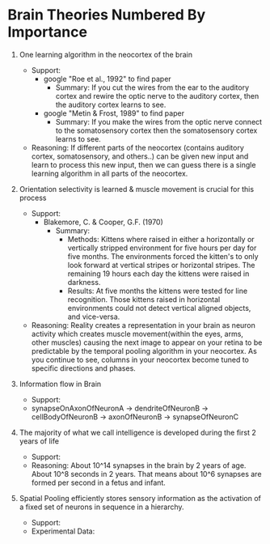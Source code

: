 Brain Theories Numbered By Importance
=====================================
1. One learning algorithm in the neocortex of the brain
   - Support: 
     + google "Roe et al., 1992" to find paper
       - Summary: If you cut the wires from the ear to the auditory cortex and rewire the optic nerve to the
                  auditory cortex, then the auditory cortex learns to see. 
     + google "Metin & Frost, 1989" to find paper
       - Summary: If you make the wires from the optic nerve connect to the somatosensory cortex then the 
                  somatosensory cortex learns to see.
   - Reasoning: If different parts of the neocortex (contains auditory cortex, somatosensory, and others..)
                can be given new input and learn to process this new input, then we can guess there is a single 
                learning algorithm in all parts of the neocortex.

2. Orientation selectivity is learned & muscle movement is crucial for this process
   - Support: 
     + Blakemore, C. & Cooper, G.F. (1970)
       - Summary: 
         + Methods: Kittens where raised in either a horizontally or vertically stripped environment for five hours per 
                    day for five months. The environments forced the kitten's to only look forward at vertical stripes or horizontal
                    stripes. The remaining 19 hours each day the kittens were raised in darkness.
         + Results: At five months the kittens were tested for line recognition. Those kittens raised in horizontal environments
                    could not detect vertical aligned objects, and vice-versa.
   - Reasoning: Reality creates a representation in your brain as neuron activity which creates muscle movement(within the eyes,
   				arms, other muscles) causing the next image to appear on your retina to be predictable by the temporal pooling
   				algorithm in your neocortex. As you continue to see, columns in your neocortex become tuned to specific directions
   				and phases. 

3. Information flow in Brain
   - Support:
   - synapseOnAxonOfNeuronA -> dendriteOfNeuronB -> cellBodyOfNeuronB -> axonOfNeuronB -> synapseOfNeuronC

4. The majority of what we call intelligence is developed during the first 2 years of life
   - Support: 
   - Reasoning: About 10^14 synapses in the brain by 2 years of age. About 10^8 seconds in 2 years. That means about 
                10^6 synapses are formed per second in a fetus and infant.

5. Spatial Pooling efficiently stores sensory information as the activation of a fixed set of neurons in sequence in a hierarchy.
   - Support:
   - Experimental Data: